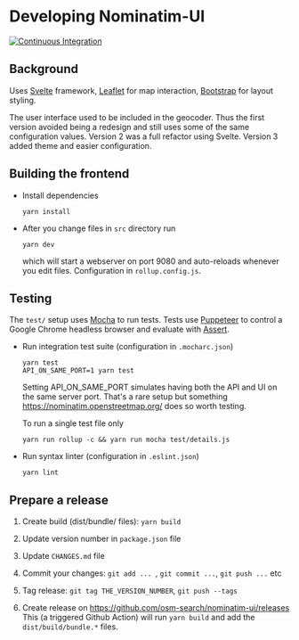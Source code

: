 # Developing Nominatim-UI

[![Continuous Integration](https://github.com/osm-search/nominatim-ui/actions/workflows/ci.yml/badge.svg)](https://github.com/osm-search/nominatim-ui/actions/workflows/ci.yml)

## Background

Uses [Svelte](https://svelte.dev/) framework,
[Leaflet](https://leafletjs.com/) for map interaction,
[Bootstrap](https://getbootstrap.com/) for layout styling.

The user interface used to be included in the geocoder. Thus the
first version avoided being a redesign and still uses some of the
same configuration values. Version 2 was a full refactor using
Svelte. Version 3 added theme and easier configuration.



## Building the frontend

* Install dependencies

   ```
   yarn install
   ```

* After you change files in `src` directory run

   ```
   yarn dev
   ```
   which will start a webserver on port 9080 and auto-reloads
   whenever you edit files. Configuration in `rollup.config.js`.

## Testing

The `test/` setup uses [Mocha](https://mochajs.org/) to run tests. Tests use [Puppeteer](https://pptr.dev/) to control a Google Chrome headless browser and evaluate with [Assert](https://nodejs.org/api/assert.html).


* Run integration test suite (configuration in `.mocharc.json`)

   ```
   yarn test
   API_ON_SAME_PORT=1 yarn test
   ```

   Setting API_ON_SAME_PORT simulates having both the API and UI on the same server
   port. That's a rare setup but something https://nominatim.openstreetmap.org/ does
   so worth testing.

   To run a single test file only

   ```
   yarn run rollup -c && yarn run mocha test/details.js
   ```

* Run syntax linter (configuration in `.eslint.json`)

   ```
   yarn lint
   ```


## Prepare a release

1. Create build (dist/bundle/ files): `yarn build`

2. Update version number in `package.json` file

3. Update `CHANGES.md` file

4. Commit your changes: `git add ... `, `git commit ...`, `git push ...` etc

5. Tag release: `git tag THE_VERSION_NUMBER`, `git push --tags`

6. Create release on https://github.com/osm-search/nominatim-ui/releases
   This (a triggered Github Action) will run `yarn build` and add the `dist/build/bundle.*` files.
